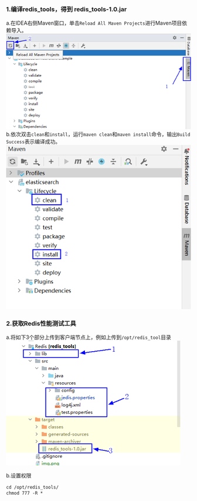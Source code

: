 ### 1.编译redis_tools，得到 redis_tools-1.0.jar
a.在IDEA右侧Maven窗口，单击`Reload All Maven Projects`进行Maven项目依赖导入。
![img.png](img.png)
b.依次双击`clean`和`install`，运行`maven clean`和`maven install`命令，输出`Build Success`表示编译成功。
![img_1.png](img_1.png)  
### 2.获取Redis性能测试工具  
a.将如下3个部分上传到客户端节点上，例如上传到`/opt/redis_tool`目录  
![img_2.png](img_2.png)  

b.设置权限
```
cd /opt/redis_tools/  
chmod 777 -R *
```
    